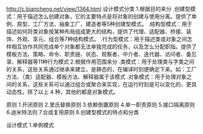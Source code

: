 http://c.biancheng.net/view/1364.html
设计模式分类
1.根据目的来分
    .创建型模式：用于描述怎么创建对象，它的主要特点是将对象的创建与使用分离。提供了单例、原型、工厂方法、抽象工厂、建造者等5种创建型模式。
    .结构型模式：用于描述如何将类对象按某种布局组成更大的结构，提供了代理、适配器、桥接、装饰、外观、享元、组合等7种结构模式。
    .行为型模式：用于描述类或对象之间怎样相互协作共同完成单个对象都无法单独完成的任务，以及怎么分配职指。提供了模板方法、策略、命令、职责链、状态、观察者、中介者、迭代器、访问者、备忘录、解释器等11种行为模式
2.根据作用范围来分
    .类模式：用于处理类与字类之间的关系，这些关系通过继承来建立，是静态的，在编译时刻便确定下来。如：工厂方法、（类）适配器、模板方法、解释器属于该模式
    .对象模式：用于处理对象之间的关系，这些关系可以通过组合或聚合来实现，在运行时刻是可以变化的，更具动态性。除了以上 4 种，其他的都是对象模式。

原则
1.开闭原则
2.里氏替换原则
3.依赖倒置原则
4.单一职责原则
5.接口隔离原则
6.迪米特法则
7.合成复用原则
8.创建型模式的特点和分类

设计模式
1.单例模式
